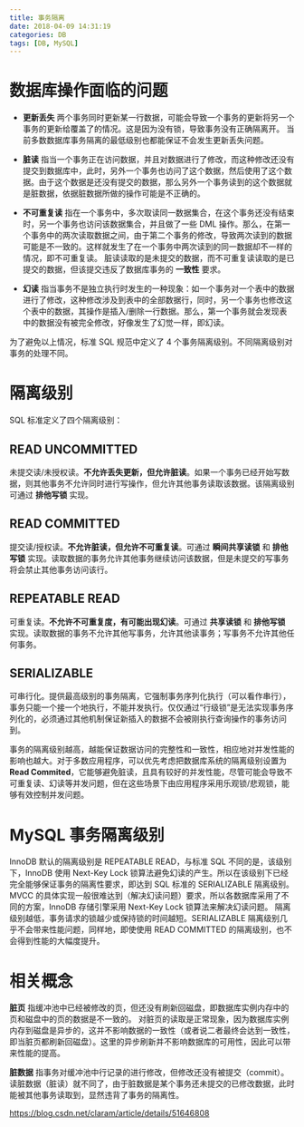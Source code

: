 ```yaml
---
title: 事务隔离
date: 2018-04-09 14:31:19
categories: DB
tags: [DB, MySQL]
---
```

# 数据库操作面临的问题
* **更新丢失**
两个事务同时更新某一行数据，可能会导致一个事务的更新将另一个事务的更新给覆盖了的情况。这是因为没有锁，导致事务没有正确隔离开。
当前多数数据库事务隔离的最低级别也都能保证不会发生更新丢失问题。

* **脏读**
指当一个事务正在访问数据，并且对数据进行了修改，而这种修改还没有提交到数据库中，此时，另外一个事务也访问了这个数据，然后使用了这个数据。由于这个数据是还没有提交的数据，那么另外一个事务读到的这个数据就是脏数据，依据脏数据所做的操作可能是不正确的。

* **不可重复读**
指在一个事务中，多次取读同一数据集合，在这个事务还没有结束时，另一个事务也访问该数据集合，并且做了一些 DML 操作。那么，在第一个事务中的两次读取数据之间，由于第二个事务的修改，导致两次读到的数据可能是不一致的。这样就发生了在一个事务中两次读到的同一数据却不一样的情况，即不可重复读。
脏读读取的是未提交的数据，而不可重复读读取的是已提交的数据，但该提交违反了数据库事务的 **一致性** 要求。

* **幻读**
指当事务不是独立执行时发生的一种现象：如一个事务对一个表中的数据进行了修改，这种修改涉及到表中的全部数据行，同时，另一个事务也修改这个表中的数据，其操作是插入/删除一行数据。那么，第一个事务就会发现表中的数据没有被完全修改，好像发生了幻觉一样，即幻读。

为了避免以上情况，标准 SQL 规范中定义了 4 个事务隔离级别。不同隔离级别对事务的处理不同。

# 隔离级别
SQL 标准定义了四个隔离级别：
## READ UNCOMMITTED
未提交读/未授权读。**不允许丢失更新，但允许脏读**。如果一个事务已经开始写数据，则其他事务不允许同时进行写操作，但允许其他事务读取该数据。该隔离级别可通过 **排他写锁** 实现。

## READ COMMITTED
提交读/授权读。**不允许脏读，但允许不可重复读**。可通过 **瞬间共享读锁** 和 **排他写锁** 实现。读取数据的事务允许其他事务继续访问该数据，但是未提交的写事务将会禁止其他事务访问该行。

## REPEATABLE READ
可重复读。**不允许不可重复度，有可能出现幻读**。可通过 **共享读锁** 和 **排他写锁** 实现。读取数据的事务不允许其他写事务，允许其他读事务；写事务不允许其他任何事务。

## SERIALIZABLE
可串行化。提供最高级别的事务隔离，它强制事务序列化执行（可以看作串行），事务只能一个接一个地执行，不能并发执行。仅仅通过“行级锁”是无法实现事务序列化的，必须通过其他机制保证新插入的数据不会被刚执行查询操作的事务访问到。

事务的隔离级别越高，越能保证数据访问的完整性和一致性，相应地对并发性能的影响也越大。对于多数应用程序，可以优先考虑把数据库系统的隔离级别设置为 **Read Commited**，它能够避免脏读，且具有较好的并发性能，尽管可能会导致不可重复读、幻读等并发问题，但在这些场景下由应用程序采用乐观锁/悲观锁，能够有效控制并发问题。

# MySQL 事务隔离级别
InnoDB 默认的隔离级别是 REPEATABLE READ，与标准 SQL 不同的是，该级别下，InnoDB 使用 Next-Key Lock 锁算法避免幻读的产生。所以在该级别下已经完全能够保证事务的隔离性要求，即达到 SQL 标准的 SERIALIZABLE 隔离级别。MVCC 的具体实现一般很难达到（解决幻读问题）要求，所以各数据库采用了不同的方案，InnoDB 存储引擎采用 Next-Key Lock 锁算法来解决幻读问题。
隔离级别越低，事务请求的锁越少或保持锁的时间越短。SERIALIZABLE 隔离级别几乎不会带来性能问题，同样地，即使使用 READ COMMITTED 的隔离级别，也不会得到性能的大幅度提升。


# 相关概念
**脏页**
指缓冲池中已经被修改的页，但还没有刷新回磁盘，即数据库实例内存中的页和磁盘中的页的数据是不一致的。
对脏页的读取是正常现象，因为数据库实例内存到磁盘是异步的，这并不影响数据的一致性（或者说二者最终会达到一致性，即当脏页都刷新回磁盘）。这里的异步刷新并不影响数据库的可用性，因此可以带来性能的提高。

**脏数据**
指事务对缓冲池中行记录的进行修改，但修改还没有被提交（commit）。
读脏数据（脏读）就不同了，由于脏数据是某个事务还未提交的已修改数据，此时能被其他事务读取到，显然违背了事务的隔离性。

https://blog.csdn.net/claram/article/details/51646808